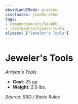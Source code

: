 ```yaml
---
obsidianUIMode: preview
cssclasses: json5e-item
tags:
- compendium/src/5e/phb
- item/gear/artisans-tools
aliases: ["Jeweler's Tools"]
---
```

# Jeweler's Tools
*Artisan's Tools*  

- **Cost**: 25 gp
- **Weight**: 2.0 lbs.

*Source: SRD / Basic Rules*